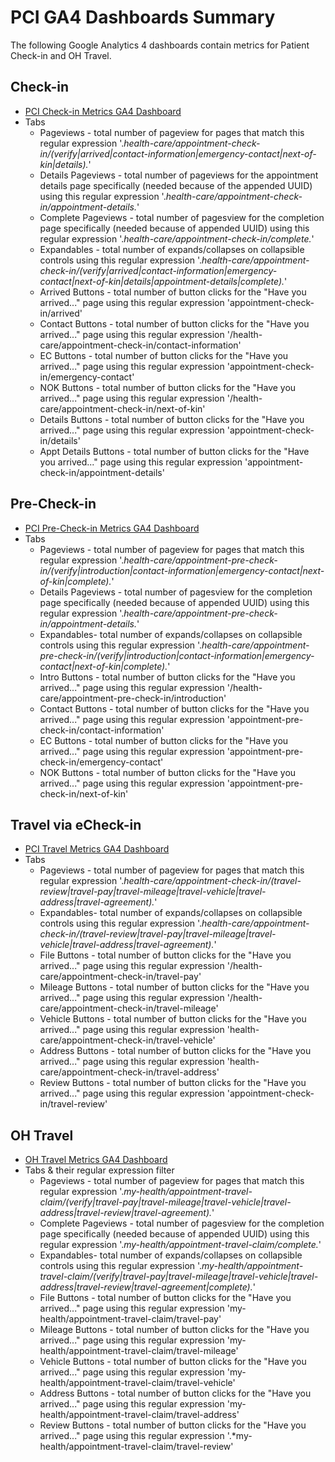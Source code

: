 # PCI GA4 Dashboards Summary

The following Google Analytics 4 dashboards contain metrics for Patient Check-in and OH Travel.
 
  ## Check-in
  - [PCI Check-in Metrics GA4 Dashboard](https://analytics.google.com/analytics/web/#/analysis/p419143770/edit/v08dnfMeRpi0OZRusDBV9w)
  - Tabs
    - Pageviews - total number of pageview for pages that match this regular expression '.*health-care/appointment-check-in/(verify|arrived|contact-information|emergency-contact|next-of-kin|details).*'
    - Details Pageviews - total number of pageviews for the appointment details page specifically (needed because of the appended UUID) using this regular expression '.*health-care/appointment-check-in/appointment-details.*'
    - Complete Pageviews - total number of pagesview for the completion page specifically (needed because of appended UUID) using this regular expression '.*health-care/appointment-check-in/complete.*'
    - Expandables - total number of expands/collapses on collapsible controls using this regular expression '.*health-care/appointment-check-in/(verify|arrived|contact-information|emergency-contact|next-of-kin|details|appointment-details|complete).*'
    - Arrived Buttons - total number of button clicks for the "Have you arrived..." page using this regular expression 'appointment-check-in/arrived'
    - Contact Buttons - total number of button clicks for the "Have you arrived..." page using this regular expression '/health-care/appointment-check-in/contact-information'
    - EC Buttons - total number of button clicks for the "Have you arrived..." page using this regular expression 'appointment-check-in/emergency-contact'
    - NOK Buttons - total number of button clicks for the "Have you arrived..." page using this regular expression '/health-care/appointment-check-in/next-of-kin'
    - Details Buttons - total number of button clicks for the "Have you arrived..." page using this regular expression 'appointment-check-in/details'
    - Appt Details Buttons - total number of button clicks for the "Have you arrived..." page using this regular expression 'appointment-check-in/appointment-details'

  ## Pre-Check-in
  - [PCI Pre-Check-in Metrics GA4 Dashboard](https://analytics.google.com/analytics/web/#/analysis/p419143770/edit/fBTnZD1-T3SQ5HtcKHsT_A)
  - Tabs
    - Pageviews - total number of pageview for pages that match this regular expression '.*health-care/appointment-pre-check-in/(verify|introduction|contact-information|emergency-contact|next-of-kin|complete).*'
    - Details Pageviews - total number of pagesview for the completion page specifically (needed because of appended UUID) using this regular expression '.*health-care/appointment-pre-check-in/appointment-details.*'
    - Expandables- total number of expands/collapses on collapsible controls using this regular expression '.*health-care/appointment-pre-check-in/(verify|introduction|contact-information|emergency-contact|next-of-kin|complete).*'
    - Intro Buttons - total number of button clicks for the "Have you arrived..." page using this regular expression '/health-care/appointment-pre-check-in/introduction'
    - Contact Buttons - total number of button clicks for the "Have you arrived..." page using this regular expression 'appointment-pre-check-in/contact-information'
    - EC Buttons - total number of button clicks for the "Have you arrived..." page using this regular expression 'appointment-pre-check-in/emergency-contact'
    - NOK Buttons - total number of button clicks for the "Have you arrived..." page using this regular expression 'appointment-pre-check-in/next-of-kin'

  ## Travel via eCheck-in
  - [PCI Travel Metrics GA4 Dashboard](https://analytics.google.com/analytics/web/#/analysis/p419143770/edit/tPiLrf3xTV6yL_RPS8eFEA)
  - Tabs
    - Pageviews - total number of pageview for pages that match this regular expression '.*health-care/appointment-check-in/(travel-review|travel-pay|travel-mileage|travel-vehicle|travel-address|travel-agreement).*'
    - Expandables- total number of expands/collapses on collapsible controls using this regular expression '.*health-care/appointment-check-in/(travel-review|travel-pay|travel-mileage|travel-vehicle|travel-address|travel-agreement).*'
    - File Buttons - total number of button clicks for the "Have you arrived..." page using this regular expression '/health-care/appointment-check-in/travel-pay'
    - Mileage Buttons - total number of button clicks for the "Have you arrived..." page using this regular expression '/health-care/appointment-check-in/travel-mileage'
    - Vehicle Buttons - total number of button clicks for the "Have you arrived..." page using this regular expression 'health-care/appointment-check-in/travel-vehicle'
    - Address Buttons - total number of button clicks for the "Have you arrived..." page using this regular expression 'health-care/appointment-check-in/travel-address'
    - Review Buttons - total number of button clicks for the "Have you arrived..." page using this regular expression 'appointment-check-in/travel-review'

  ## OH Travel
  - [OH Travel Metrics GA4 Dashboard](https://analytics.google.com/analytics/web/#/analysis/p419143770/edit/iAXzqTMmQUCANjIKJbm3pA)
  - Tabs & their regular expression filter
    - Pageviews - total number of pageview for pages that match this regular expression '.*my-health/appointment-travel-claim/(verify|travel-pay|travel-mileage|travel-vehicle|travel-address|travel-review|travel-agreement).*'
    - Complete Pageviews - total number of pagesview for the completion page specifically (needed because of appended UUID) using this regular expression '.*my-health/appointment-travel-claim/complete.*'
    - Expandables- total number of expands/collapses on collapsible controls using this regular expression '.*my-health/appointment-travel-claim/(verify|travel-pay|travel-mileage|travel-vehicle|travel-address|travel-review|travel-agreement|complete).*'
    - File Buttons - total number of button clicks for the "Have you arrived..." page using this regular expression 'my-health/appointment-travel-claim/travel-pay'
    - Mileage Buttons - total number of button clicks for the "Have you arrived..." page using this regular expression 'my-health/appointment-travel-claim/travel-mileage'
    - Vehicle Buttons - total number of button clicks for the "Have you arrived..." page using this regular expression 'my-health/appointment-travel-claim/travel-vehicle'
    - Address Buttons - total number of button clicks for the "Have you arrived..." page using this regular expression 'my-health/appointment-travel-claim/travel-address'
    - Review Buttons - total number of button clicks for the "Have you arrived..." page using this regular expression '.*my-health/appointment-travel-claim/travel-review'
   


